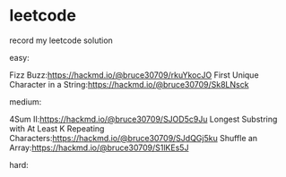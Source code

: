 # leetcode
record my leetcode solution

easy:

Fizz Buzz:https://hackmd.io/@bruce30709/rkuYkocJO
First Unique Character in a String:https://hackmd.io/@bruce30709/Sk8LNsck

medium:

4Sum II:https://hackmd.io/@bruce30709/SJOD5c9Ju
Longest Substring with At Least K Repeating Characters:https://hackmd.io/@bruce30709/SJdQGj5ku
Shuffle an Array:https://hackmd.io/@bruce30709/S1lKEs5J

hard:

